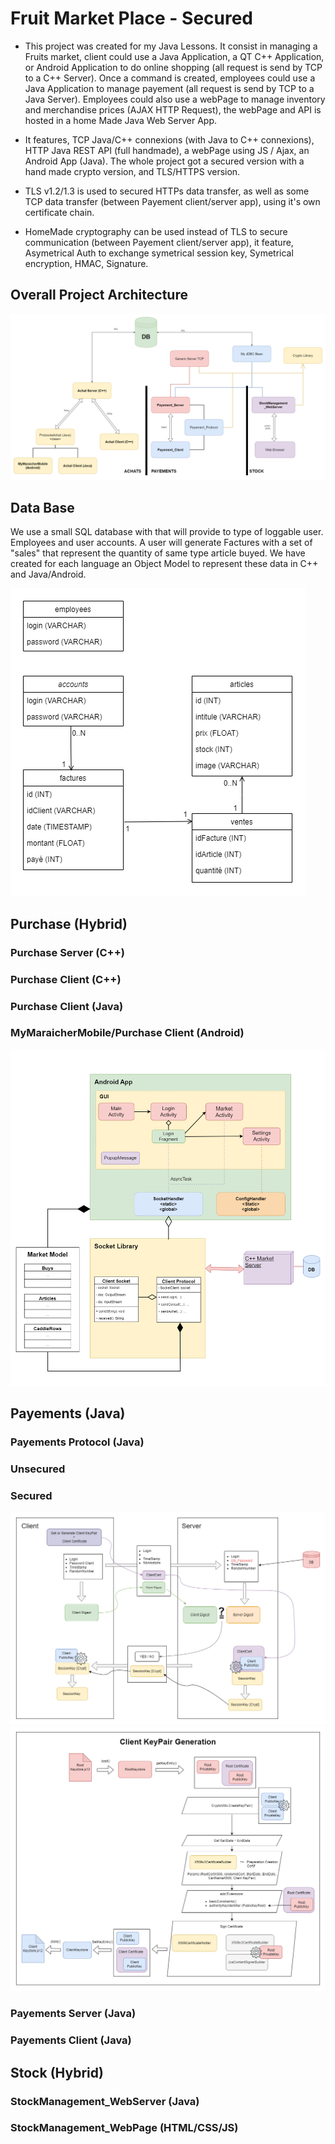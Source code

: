 # Fruit Market Place - Secured
- This project was created for my Java Lessons. It consist in managing a Fruits market, client could use a Java Application, a QT C++ Application, or Android Application to do online shopping (all request is send by TCP to a C++ Server). Once a command is created, employees could use a Java Application to manage payement (all request is send by TCP to a Java Server). Employees could also use a webPage to manage inventory and merchandise prices (AJAX HTTP Request), the webPage and API is hosted in a home Made Java Web Server App.

- It features, TCP Java/C++ connexions (with Java to C++ connexions), HTTP Java REST API (full handmade), a webPage using JS / Ajax, an Android App (Java). The whole project got a secured version with a hand made crypto version, and TLS/HTTPS version.

- TLS v1.2/1.3 is used to secured HTTPs data transfer, as well as some TCP data transfer (between Payement client/server app), using it's own certificate chain.

- HomeMade cryptography can be used instead of TLS to secure communication (between Payement client/server app), it feature, Asymetrical Auth to exchange symetrical session key, Symetrical encryption, HMAC, Signature.



## Overall Project Architecture
![Global Project Architecture](./.readme_img/Global_Project_Architecture.png)

## Data Base 
We use a small SQL database with that will provide to type of loggable user. Employees and user accounts. A user will generate Factures with a set of "sales" that represent the quantity of same type article buyed. We have created for each language an Object Model to represent these data in C++ and Java/Android.

![DataBase Architecture](./.readme_img/DB_Diagram.png)



## Purchase (Hybrid)

### Purchase Server (C++)

### Purchase Client (C++)

### Purchase Client (Java)

### MyMaraicherMobile/Purchase Client (Android)
![Mobile App](./.readme_img/AppMobile.png "Mobile App")


## Payements (Java)

### Payements Protocol (Java)

### Unsecured

### Secured 
![LoginRequest Secured](./.readme_img/LoginPayement_Secure.png "Login Request Secured")
![KeyPairGeneration](./.readme_img/CreateKeyPair+Certificate.png "KeyPair Generation")

### Payements Server (Java)

### Payements Client (Java)



## Stock (Hybrid)

### StockManagement_WebServer (Java)

### StockManagement_WebPage (HTML/CSS/JS)

